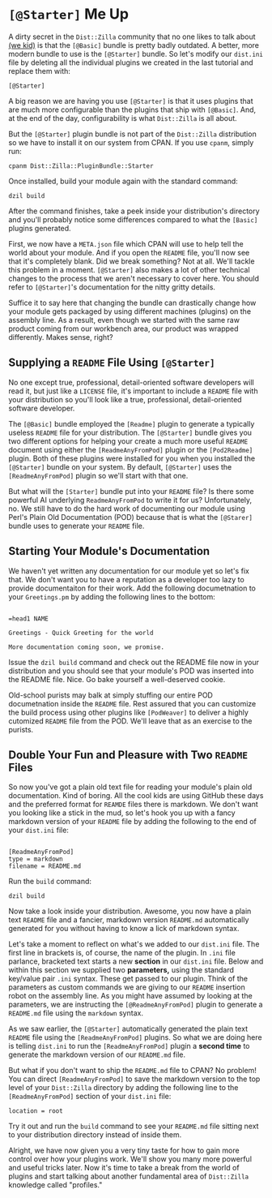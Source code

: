 # `[@Starter]` Me Up

A dirty secret in the `Dist::Zilla` community that no one likes to talk about
[(we kid)](http://blogs.perl.org/users/grinnz/2016/07/distzilla---why-you-should-use-starter-instead-of-basic.html)
is that the `[@Basic]` bundle is pretty badly outdated. A better, more modern
bundle to use is the `[@Starter]` bundle. So let's modify our `dist.ini` file by
deleting all the individual plugins we created in the last tutorial and replace
them with:

`[@Starter]`

A big reason we are having you use `[@Starter]` is that it uses plugins that are
much more configurable than the plugins that ship with `[@Basic]`. And, at the
end of the day, configurability is what `Dist::Zilla` is all about.

But the `[@Starter]` plugin bundle is not part of the `Dist::Zilla` distribution
so we have to install it on our system from CPAN. If you use `cpanm`, simply
run:

`cpanm Dist::Zilla::PluginBundle::Starter`

Once installed, build your module again with the standard command:

`dzil build`

After the command finishes, take a peek inside your distribution's directory and
you'll probably notice some differences compared to what the `[Basic]` plugins
generated.

First, we now have a `META.json` file which CPAN will use to help tell the world
about your module. And if you open the `README` file, you'll now see that it's
completely blank. Did we break something? Not at all. We'll tackle this problem
in a moment. `[@Starter]` also makes a lot of other technical changes to the
process that we aren't necessary to cover here. You should refer to
`[@Starter]`'s documentation for the nitty gritty details.

Suffice it to say here that changing the bundle can drastically change how your
module gets packaged by using different machines (plugins) on the assembly line.
As a result, even though we started with the same raw product coming from our
workbench area, our product was wrapped differently. Makes sense, right?

## Supplying a `README` File Using `[@Starter]`

No one except true, professional, detail-oriented software developers will read
it, but just like a `LICENSE` file, it's important to include a `README` file
with your distribution so you'll look like a true, professional,
detail-oriented software developer.

The `[@Basic]` bundle employed the `[Readme]` plugin to generate a typically
useless `README` file for your distribution. The `[@Starter]` bundle gives you
two different options for helping your create a much more useful `README`
document using either the `[ReadmeAnyFromPod]` plugin or the `[Pod2Readme]`
plugin. Both of these plugins were installed for you when you installed the
`[@Starter]` bundle on your system. By default, `[@Starter]` uses the
`[ReadmeAnyFromPod]` plugin so we'll start with that one.

But what will the `[Starter]` bundle put into your `README` file? Is there some
powerful AI underlying `ReadmeAnyFromPod` to write it for us? Unfortunately,
no. We still have to do the hard work of documenting our module using Perl's
Plain Old Documentation (POD) because that is what the `[@Starer]` bundle uses
to generate your `README` file.

## Starting Your Module's Documentation

We haven't yet written any documentation for our module yet so let's fix that.
We don't want you to have a reputation as a developer too lazy to provide
documentaiton for their work. Add the following documetnation to your
`Greetings.pm` by adding the following lines to the bottom:

```

=head1 NAME

Greetings - Quick Greeting for the world

More documentation coming soon, we promise.

```

Issue the `dzil build` command and check out the README file now in your
distribution and you should see that your module's POD was inserted into the
README file. Nice. Go bake yourself a well-deserved cookie.

Old-school purists may balk at simply stuffing our entire POD documetnation
inside the `README` file. Rest assured that you can customize the build process
using other plugins like `[PodWeaver]` to deliver a highly cutomized `README`
file from the POD. We'll leave that as an exercise to the purists.

## Double Your Fun and Pleasure with Two `README` Files

So now you've got a plain old text file for reading your module's plain old
documentation. Kind of boring. All the cool kids are using GitHub these days and
the preferred format for `REAMDE` files there is markdown. We don't want you
looking like a stick in the mud, so let's hook you up with a fancy markdown
version of your `README` file by adding the following to the end of your
`dist.ini` file:

```

[ReadmeAnyFromPod]
type = markdown
filename = README.md

```

Run the `build` command:

`dzil build`

Now take a look inside your distribution. Awesome, you now have a plain text
`README` file and a fancier, markdown version `README.md` automatically
generated for you without having to know a lick of markdown syntax.

Let's take a moment to reflect on what's we added to our `dist.ini` file. The
first line in brackets is, of course, the name of the plugin. In `.ini` file
parlance, bracketed text starts a new **section** in our `dist.ini` file.  Below
and within this section we supplied two **parameters,** using the standard
key/value pair `.ini` syntax. These get passed to our plugin. Think of the
parameters as custom commands we are giving to our `README` insertion robot on
the assembly line. As you might have assumed by looking at the parameters, we
are instructing the `[@ReadmeAnyFromPod]` plugin to generate a `README.md` file
using the `markdown` syntax.

As we saw earlier, the `[@Starter]` automatically generated the plain text
`README` file using the `[ReadmeAnyFromPod]` plugins. So what we are doing here
is telling `dist.ini` to run the `[ReadmeAnyFromPod]` plugin a **second time**
to generate the markdown version of our `README.md` file.

But what if you don't want to ship the `README.md` file to CPAN? No problem! You
can direct `[ReadmeAnyFromPod]` to save the markdown version to the top level of
your `Dist::Zilla` directory by adding the following line to the
`[ReadmeAnyFromPod]` section of your `dist.ini` file:

`location = root`

Try it out and run the `build` command to see your `README.md` file sitting next
to your distribution directory instead of inside them.

Alright, we have now given you a very tiny taste for how to gain more control
over how your plugins work. We'll show you many more powerful and useful tricks
later. Now it's time to take a break from the world of plugins and start
talking about another fundamental area of `Dist::Zilla` knowledge called
"profiles."
